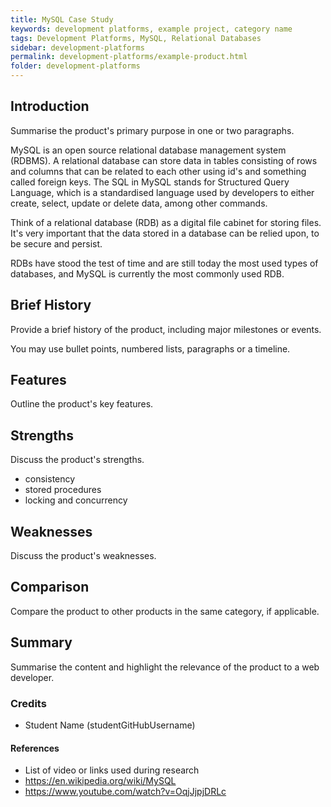```yaml
---
title: MySQL Case Study
keywords: development platforms, example project, category name
tags: Development Platforms, MySQL, Relational Databases
sidebar: development-platforms
permalink: development-platforms/example-product.html
folder: development-platforms
---
```


## Introduction

Summarise the product's primary purpose in one or two paragraphs.

MySQL is an open source relational database management system (RDBMS).
A relational database can store data in tables consisting of rows and columns
that can be related to each other using id's and something called foreign keys.
The SQL in MySQL stands for Structured Query Language, which is a standardised language used by
developers to either create, select, update or delete data, among other commands.

Think of a relational database (RDB) as a digital file cabinet for storing files.
It's very important that the data stored in a database can be relied upon, to be secure and persist.

<!-- relational databases like MySQL have several features that helps secure and persist data, like: -->

RDBs have stood the test of time and are still today the most used types of databases,
and MySQL is currently the most commonly used RDB.

## Brief History

Provide a brief history of the product, including major milestones or events.

You may use bullet points, numbered lists, paragraphs or a timeline.

## Features

Outline the product's key features.

## Strengths

Discuss the product's strengths.

- consistency
- stored procedures
- locking and concurrency

## Weaknesses

Discuss the product's weaknesses.

## Comparison

Compare the product to other products in the same category, if applicable.

## Summary

Summarise the content and highlight the relevance of the product to a web developer.

### Credits

- Student Name (studentGitHubUsername)

#### References

- List of video or links used during research
- https://en.wikipedia.org/wiki/MySQL
- https://www.youtube.com/watch?v=OqjJjpjDRLc

